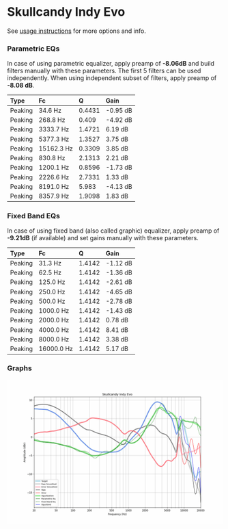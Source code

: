 # Skullcandy Indy Evo
See [usage instructions](https://github.com/jaakkopasanen/AutoEq#usage) for more options and info.

### Parametric EQs
In case of using parametric equalizer, apply preamp of **-8.06dB** and build filters manually
with these parameters. The first 5 filters can be used independently.
When using independent subset of filters, apply preamp of **-8.08 dB**.

| Type    | Fc         |      Q | Gain     |
|:--------|:-----------|:-------|:---------|
| Peaking | 34.6 Hz    | 0.4431 | -0.95 dB |
| Peaking | 268.8 Hz   | 0.409  | -4.92 dB |
| Peaking | 3333.7 Hz  | 1.4721 | 6.19 dB  |
| Peaking | 5377.3 Hz  | 1.3527 | 3.75 dB  |
| Peaking | 15162.3 Hz | 0.3309 | 3.85 dB  |
| Peaking | 830.8 Hz   | 2.1313 | 2.21 dB  |
| Peaking | 1200.1 Hz  | 0.8596 | -1.73 dB |
| Peaking | 2226.6 Hz  | 2.7331 | 1.33 dB  |
| Peaking | 8191.0 Hz  | 5.983  | -4.13 dB |
| Peaking | 8357.9 Hz  | 1.9098 | 1.83 dB  |

### Fixed Band EQs
In case of using fixed band (also called graphic) equalizer, apply preamp of **-9.21dB**
(if available) and set gains manually with these parameters.

| Type    | Fc         |      Q | Gain     |
|:--------|:-----------|:-------|:---------|
| Peaking | 31.3 Hz    | 1.4142 | -1.12 dB |
| Peaking | 62.5 Hz    | 1.4142 | -1.36 dB |
| Peaking | 125.0 Hz   | 1.4142 | -2.61 dB |
| Peaking | 250.0 Hz   | 1.4142 | -4.65 dB |
| Peaking | 500.0 Hz   | 1.4142 | -2.78 dB |
| Peaking | 1000.0 Hz  | 1.4142 | -1.43 dB |
| Peaking | 2000.0 Hz  | 1.4142 | 0.78 dB  |
| Peaking | 4000.0 Hz  | 1.4142 | 8.41 dB  |
| Peaking | 8000.0 Hz  | 1.4142 | 3.38 dB  |
| Peaking | 16000.0 Hz | 1.4142 | 5.17 dB  |

### Graphs
![](./Skullcandy%20Indy%20Evo.png)